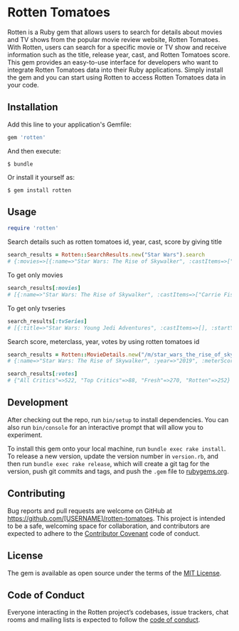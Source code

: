 # Rotten Tomatoes

Rotten is a Ruby gem that allows users to search for details about movies and TV shows from the popular movie review website, Rotten Tomatoes. With Rotten, users can search for a specific movie or TV show and receive information such as the title, release year, cast, and Rotten Tomatoes score. This gem provides an easy-to-use interface for developers who want to integrate Rotten Tomatoes data into their Ruby applications. Simply install the gem and you can start using Rotten to access Rotten Tomatoes data in your code.

## Installation

Add this line to your application's Gemfile:

```ruby
gem 'rotten'
```

And then execute:

    $ bundle

Or install it yourself as:

    $ gem install rotten

## Usage
```ruby
require 'rotten'
```
Search details such as rotten tomatoes id, year, cast, score by giving title
```ruby
search_results = Rotten::SearchResults.new("Star Wars").search
# {:movies=>[{:name=>"Star Wars: The Rise of Skywalker", :castItems=>["Carrie Fisher", "Mark Hamill", "Adam Driver"], :year=>"2019", :meterScore=>"52", :meterClass=>"rotten", :url=>"/m/star_wars_the_rise_of_skywalker"}, {:name=>"Star wars resistance: The recruit", :castItems=>["Unknown Actor"], :year=>"2018", :meterScore=>"", :meterClass=>"", :url=>"/m/star_wars_la_resistencia_the_recruit"}, {:name=>"Star Wars: The Last Jedi", :castItems=>["Mark Hamill", "Carrie Fisher", "Adam Driver"], :year=>"2017", :meterScore=>"91", :meterClass=>"certified-fresh", :url=>"/m/star_wars_the_last_jedi"}, {:name=>"Star Wars: The Force Awakens", :castItems=>["Harrison Ford", "Mark Hamill", "Carrie Fisher"], :year=>"2015", :meterScore=>"93", :meterClass=>"certified-fresh", :url=>"/m/star_wars_episode_vii_the_force_awakens"}, {:name=>"Star Wars Rebels: Spark of Rebellion", :castItems=>["Freddie Prinze Jr.", "Vanessa Marshall", "Taylor Gray"], :year=>"2014", :meterScore=>"", :meterClass=>"", :url=>"/m/star-wars-secrets-of-the-rebellion"}, {:name=>"Star Wars: The Clone Wars", :castItems=>["Matt Lanter", "Ashley Eckstein", "James Arnold Taylor"], :year=>"2008", :meterScore=>"18", :meterClass=>"rotten", :url=>"/m/clone_wars"}, {:name=>"Star Wars: Episode III -- Revenge of the Sith", :castItems=>["Ewan McGregor", "Natalie Portman", "Hayden Christensen"], :year=>"2005", :meterScore=>"79", :meterClass=>"certified-fresh", :url=>"/m/star_wars_episode_iii_revenge_of_the_sith"}, {:name=>"Star Wars: Revelations", :castItems=>["Gina Hernandez", "Frank Hernandez", "Joe Lancaster"], :year=>"2005", :meterScore=>"", :meterClass=>"", :url=>"/m/star-wars-revelations"}, {:name=>"Star Wars: Empire of Dreams", :castItems=>["Robert Clotworthy", "George Lucas", "Ralph McQuarrie"], :year=>"2004", :meterScore=>"", :meterClass=>"", :url=>"/m/star_wars_empire_of_dreams"}, {:name=>"Star Wars: Episode II -- Attack of the Clones", :castItems=>["Ewan McGregor", "Natalie Portman", "Hayden Christensen"], :year=>"2002", :meterScore=>"65", :meterClass=>"fresh", :url=>"/m/star_wars_episode_ii_attack_of_the_clones"}], :tvSeries=>[{:title=>"Star Wars: Young Jedi Adventures", :castItems=>[], :startYear=>"2023", :endYear=>"", :meterScore=>"", :meterClass=>"", :url=>"/tv/star_wars_young_jedi_adventures"}, {:title=>"Star Wars: Tales of the Jedi", :castItems=>[], :startYear=>"2022", :endYear=>"", :meterScore=>"100", :meterClass=>"fresh", :url=>"/tv/star_wars_tales_of_the_jedi"}, {:title=>"Star Wars: The Bad Batch", :castItems=>[], :startYear=>"2021", :endYear=>"", :meterScore=>"88", :meterClass=>"fresh", :url=>"/tv/star_wars_the_bad_batch"}, {:title=>"Star Wars Vintage: Clone Wars 2D Micro-Series", :castItems=>[], :startYear=>"2021", :endYear=>"", :meterScore=>"", :meterClass=>"", :url=>"/tv/star_wars_vintage_clone_wars_2d_micro_series"}, {:title=>"Star Wars: Visions", :castItems=>[], :startYear=>"2021", :endYear=>"", :meterScore=>"96", :meterClass=>"fresh", :url=>"/tv/star_wars_visions"}, {:title=>"Star Wars: Galaxy of Sounds", :castItems=>[], :startYear=>"2021", :endYear=>"", :meterScore=>"", :meterClass=>"", :url=>"/tv/star_wars_galaxy_of_sounds"}, {:title=>"Star Wars: Vehicle Flythroughs", :castItems=>[], :startYear=>"2021", :endYear=>"", :meterScore=>"", :meterClass=>"", :url=>"/tv/star_wars_vehicle_flythroughs"}, {:title=>"Star Wars: Jedi Temple Challenge", :castItems=>[], :startYear=>"2020", :endYear=>"", :meterScore=>"", :meterClass=>"", :url=>"/tv/star_wars_jedi_temple_challenge"}, {:title=>"Star Wars: Blips", :castItems=>[], :startYear=>"2019", :endYear=>"", :meterScore=>"", :meterClass=>"", :url=>"/tv/star_wars_blips"}, {:title=>"Star Wars Resistance", :castItems=>[], :startYear=>"2018", :endYear=>"", :meterScore=>"92", :meterClass=>"fresh", :url=>"/tv/star_wars_resistance"}]}
```
To get only movies
```ruby
search_results[:movies]
# [{:name=>"Star Wars: The Rise of Skywalker", :castItems=>["Carrie Fisher", "Mark Hamill", "Adam Driver"], :year=>"2019", :meterScore=>"52", :meterClass=>"rotten", :url=>"/m/star_wars_the_rise_of_skywalker"}, {:name=>"Star wars resistance: The recruit", :castItems=>["Unknown Actor"], :year=>"2018", :meterScore=>"", :meterClass=>"", :url=>"/m/star_wars_la_resistencia_the_recruit"}, {:name=>"Star Wars: The Last Jedi", :castItems=>["Mark Hamill", "Carrie Fisher", "Adam Driver"], :year=>"2017", :meterScore=>"91", :meterClass=>"certified-fresh", :url=>"/m/star_wars_the_last_jedi"}, {:name=>"Star Wars: The Force Awakens", :castItems=>["Harrison Ford", "Mark Hamill", "Carrie Fisher"], :year=>"2015", :meterScore=>"93", :meterClass=>"certified-fresh", :url=>"/m/star_wars_episode_vii_the_force_awakens"}, {:name=>"Star Wars Rebels: Spark of Rebellion", :castItems=>["Freddie Prinze Jr.", "Vanessa Marshall", "Taylor Gray"], :year=>"2014", :meterScore=>"", :meterClass=>"", :url=>"/m/star-wars-secrets-of-the-rebellion"}, {:name=>"Star Wars: The Clone Wars", :castItems=>["Matt Lanter", "Ashley Eckstein", "James Arnold Taylor"], :year=>"2008", :meterScore=>"18", :meterClass=>"rotten", :url=>"/m/clone_wars"}, {:name=>"Star Wars: Episode III -- Revenge of the Sith", :castItems=>["Ewan McGregor", "Natalie Portman", "Hayden Christensen"], :year=>"2005", :meterScore=>"79", :meterClass=>"certified-fresh", :url=>"/m/star_wars_episode_iii_revenge_of_the_sith"}, {:name=>"Star Wars: Revelations", :castItems=>["Gina Hernandez", "Frank Hernandez", "Joe Lancaster"], :year=>"2005", :meterScore=>"", :meterClass=>"", :url=>"/m/star-wars-revelations"}, {:name=>"Star Wars: Empire of Dreams", :castItems=>["Robert Clotworthy", "George Lucas", "Ralph McQuarrie"], :year=>"2004", :meterScore=>"", :meterClass=>"", :url=>"/m/star_wars_empire_of_dreams"}, {:name=>"Star Wars: Episode II -- Attack of the Clones", :castItems=>["Ewan McGregor", "Natalie Portman", "Hayden Christensen"], :year=>"2002", :meterScore=>"65", :meterClass=>"fresh", :url=>"/m/star_wars_episode_ii_attack_of_the_clones"}]
```
To get only tvseries
```ruby
search_results[:tvSeries]
# [{:title=>"Star Wars: Young Jedi Adventures", :castItems=>[], :startYear=>"2023", :endYear=>"", :meterScore=>"", :meterClass=>"", :url=>"/tv/star_wars_young_jedi_adventures"}, {:title=>"Star Wars: Tales of the Jedi", :castItems=>[], :startYear=>"2022", :endYear=>"", :meterScore=>"100", :meterClass=>"fresh", :url=>"/tv/star_wars_tales_of_the_jedi"}, {:title=>"Star Wars: The Bad Batch", :castItems=>[], :startYear=>"2021", :endYear=>"", :meterScore=>"88", :meterClass=>"fresh", :url=>"/tv/star_wars_the_bad_batch"}, {:title=>"Star Wars Vintage: Clone Wars 2D Micro-Series", :castItems=>[], :startYear=>"2021", :endYear=>"", :meterScore=>"", :meterClass=>"", :url=>"/tv/star_wars_vintage_clone_wars_2d_micro_series"}, {:title=>"Star Wars: Visions", :castItems=>[], :startYear=>"2021", :endYear=>"", :meterScore=>"96", :meterClass=>"fresh", :url=>"/tv/star_wars_visions"}, {:title=>"Star Wars: Galaxy of Sounds", :castItems=>[], :startYear=>"2021", :endYear=>"", :meterScore=>"", :meterClass=>"", :url=>"/tv/star_wars_galaxy_of_sounds"}, {:title=>"Star Wars: Vehicle Flythroughs", :castItems=>[], :startYear=>"2021", :endYear=>"", :meterScore=>"", :meterClass=>"", :url=>"/tv/star_wars_vehicle_flythroughs"}, {:title=>"Star Wars: Jedi Temple Challenge", :castItems=>[], :startYear=>"2020", :endYear=>"", :meterScore=>"", :meterClass=>"", :url=>"/tv/star_wars_jedi_temple_challenge"}, {:title=>"Star Wars: Blips", :castItems=>[], :startYear=>"2019", :endYear=>"", :meterScore=>"", :meterClass=>"", :url=>"/tv/star_wars_blips"}, {:title=>"Star Wars Resistance", :castItems=>[], :startYear=>"2018", :endYear=>"", :meterScore=>"92", :meterClass=>"fresh", :url=>"/tv/star_wars_resistance"}]
```

Search score, meterclass, year, votes by using rotten tomatoes id
```ruby
search_results = Rotten::MovieDetails.new("/m/star_wars_the_rise_of_skywalker").details
# {:name=>"Star Wars: The Rise of Skywalker", :year=>"2019", :meterScore=>"52", :meterClass=>"rotten", :votes=>{"All Critics"=>522, "Top Critics"=>88, "Fresh"=>270, "Rotten"=>252}, :url=>"/m/star_wars_the_rise_of_skywalker"}

search_results[:votes]
# {"All Critics"=>522, "Top Critics"=>88, "Fresh"=>270, "Rotten"=>252}
```

## Development

After checking out the repo, run `bin/setup` to install dependencies. You can also run `bin/console` for an interactive prompt that will allow you to experiment.

To install this gem onto your local machine, run `bundle exec rake install`. To release a new version, update the version number in `version.rb`, and then run `bundle exec rake release`, which will create a git tag for the version, push git commits and tags, and push the `.gem` file to [rubygems.org](https://rubygems.org).

## Contributing

Bug reports and pull requests are welcome on GitHub at https://github.com/[USERNAME]/rotten-tomatoes. This project is intended to be a safe, welcoming space for collaboration, and contributors are expected to adhere to the [Contributor Covenant](http://contributor-covenant.org) code of conduct.

## License

The gem is available as open source under the terms of the [MIT License](https://opensource.org/licenses/MIT).

## Code of Conduct

Everyone interacting in the Rotten project’s codebases, issue trackers, chat rooms and mailing lists is expected to follow the [code of conduct](https://github.com/[USERNAME]/rotten-tomatoes/blob/master/CODE_OF_CONDUCT.md).
